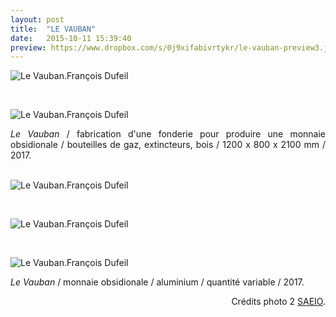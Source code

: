 ```yaml
---
layout: post
title:  "LE VAUBAN"
date:   2015-10-11 15:39:40
preview: https://www.dropbox.com/s/0j9xifabivrtykr/le-vauban-preview3.jpg?raw=1
---
```


<img src="https://www.dropbox.com/s/6e4eirg4fc5road/Le-Vauban-2017%20%282%29.jpg?raw=1" alt="Le Vauban.Fran&ccedil;ois Dufeil">
<p>&nbsp;</p>

<img src="https://www.dropbox.com/s/86x6imofztjd0a0/Le-Vauban-2017-credits-photo-SAEIO.jpg?raw=1" alt="Le Vauban.Fran&ccedil;ois Dufeil">

<p style="text-align:justify">
<span style="font-style: italic;">Le Vauban</span> / fabrication d'une fonderie pour produire une monnaie obsidionale / bouteilles de gaz, extincteurs, bois / 1200 x 800 x 2100 mm / 2017.
</p>
<br> 

<img src="https://www.dropbox.com/s/ayw8upktkrnmc8b/Le-Vauban-2017%20%284%29.jpg?raw=1" alt="Le Vauban.Fran&ccedil;ois Dufeil">
<p>&nbsp;</p>

<img src="https://www.dropbox.com/s/5m4884186u8s88t/Le-Vauban-2017%20%283%29.jpg?raw=1" alt="Le Vauban.Fran&ccedil;ois Dufeil">
<p>&nbsp;</p>

<img src="https://www.dropbox.com/s/y67auiipyli7jnb/Le-Vauban-2017%20%285%29.jpg?raw=1" alt="Le Vauban.Fran&ccedil;ois Dufeil">

<p style="text-align:justify">
<span style="font-style: italic;">Le Vauban</span> / monnaie obsidionale / aluminium / quantit&eacute; variable / 2017.
</p>

<p style="text-align:right; font-size: 14px;">
Cr&eacute;dits photo 2 <a href="#" onclick='window.open("http://saeio.paris/");return false;'>SAEIO</a>.
</p>
 

